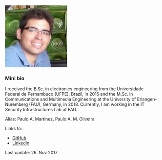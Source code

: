 ![Personal photo](photo.png)

### Mini bio

I received the B.Sc. in electronics engineering from the Universidade Federal de Pernambuco (UFPE), Brazil, in 2016
and the M.Sc. in Communications and Multimedia Engineering at the University of Erlangen-Nuremberg (FAU), Germany, in 2018. 
Currently, I am working in the IT Security Infrastructures Lab of FAU.

Alias: Paulo A. Martinez, Paulo A. M. Oliveira

Links to:
- [GitHub](https://github.com/pacm93)
- [LinkedIn](https://www.linkedin.com/in/paulo-martinez/)

Last update: 26. Nov 2017
